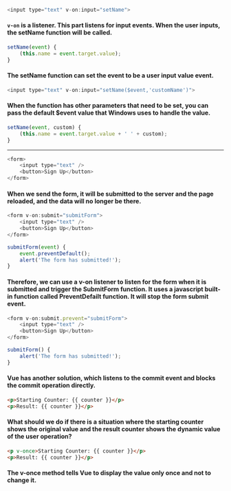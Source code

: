 ```javascript
<input type="text" v-on:input="setName">
```

#### `v-on` is a listener. This part listens for input events. When the user inputs, the setName function will be called.

```javascript
setName(event) {
    (this.name = event.target.value);
}
```

#### The setName function can set the event to be a user input value event.

```javascript
<input type="text" v-on:input="setName($event,'customName')">
```

#### When the function has other parameters that need to be set, you can pass the default $event value that Windows uses to handle the value.

```javascript
setName(event, custom) {
    (this.name = event.target.value + ' ' + custom);
}
```

---

```javascript
<form>
    <input type="text" />
    <button>Sign Up</button>
</form>
```

#### When we send the form, it will be submitted to the server and the page reloaded, and the data will no longer be there.

```javascript
<form v-on:submit="submitForm">
    <input type="text" />
    <button>Sign Up</button>
</form>

submitForm(event) {
    event.preventDefault();
    alert('The form has submitted!');
}
```

#### Therefore, we can use a v-on listener to listen for the form when it is submitted and trigger the SubmitForm function. It uses a javascript built-in function called PreventDefailt function. It will stop the form submit event.

```javascript
<form v-on:submit.prevent="submitForm">
    <input type="text" />
    <button>Sign Up</button>
</form>

submitForm() {
    alert('The form has submitted!');
}
```

#### Vue has another solution, which listens to the commit event and blocks the commit operation directly.

```html
<p>Starting Counter: {{ counter }}</p>
<p>Result: {{ counter }}</p>
```

#### What should we do if there is a situation where the starting counter shows the original value and the result counter shows the dynamic value of the user operation?

```html
<p v-once>Starting Counter: {{ counter }}</p>
<p>Result: {{ counter }}</p>
```

#### The v-once method tells Vue to display the value only once and not to change it.